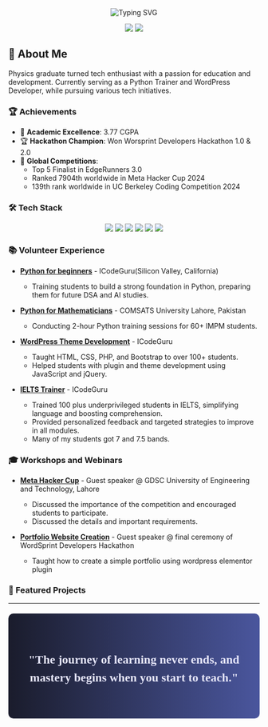 <div align="center">
  <img src="https://readme-typing-svg.herokuapp.com?font=Fira+Code&weight=500&size=40&pause=1000&color=6A5ACD&center=true&vCenter=true&random=false&width=600&height=100&lines=Hi+👋+I'm+Fatima+Malik;%7C+WordPress+Developer;Python+Trainer+%7C+Educator" alt="Typing SVG" />

  <p align="center">
    <a href="https://linkedin.com/in/your-linkedin"><img src="https://img.shields.io/badge/LinkedIn-0077B5?style=for-the-badge&logo=linkedin&logoColor=white" /></a>
    <a href="mailto:your.email@example.com"><img src="https://img.shields.io/badge/Email-D14836?style=for-the-badge&logo=gmail&logoColor=white" /></a>
  </p>
</div>

## 🚀 About Me
Physics graduate turned tech enthusiast with a passion for education and development. Currently serving as a Python Trainer and WordPress Developer, while pursuing various tech initiatives.

### 🏆 Achievements
- 🥇 **Academic Excellence**: 3.77 CGPA
- 🏆 **Hackathon Champion**: Won Worsprint Developers Hackathon 1.0 & 2.0
- 🌟 **Global Competitions**: 
  - Top 5 Finalist in EdgeRunners 3.0
  - Ranked 7904th worldwide in Meta Hacker Cup 2024
  - 139th rank worldwide in UC Berkeley Coding Competition 2024

### 🛠️ Tech Stack
<p align="center">
  <img src="https://img.shields.io/badge/Python-3776AB?style=for-the-badge&logo=python&logoColor=white" />
  <img src="https://img.shields.io/badge/JavaScript-F7DF1E?style=for-the-badge&logo=javascript&logoColor=black" />
  <img src="https://img.shields.io/badge/HTML5-E34F26?style=for-the-badge&logo=html5&logoColor=white" />
  <img src="https://img.shields.io/badge/CSS3-1572B6?style=for-the-badge&logo=css3&logoColor=white" />
  <img src="https://img.shields.io/badge/PHP-777BB4?style=for-the-badge&logo=php&logoColor=white" />
  <img src="https://img.shields.io/badge/WordPress-21759B?style=for-the-badge&logo=wordpress&logoColor=white" />
</p>

### 📚 Volunteer Experience

- [**Python for beginners**](https://docs.google.com/spreadsheets/d/1Oo5hESmhv3NQ69iZQg4HaObxXr6ZBUEpSjJ3XOZc45Q/edit?gid=0#gid=0) - ICodeGuru(Silicon Valley, California)
  - Training students to build a strong foundation in Python, preparing them for future DSA and AI studies.
- [**Python for Mathematicians**](https://docs.google.com/spreadsheets/d/1XcZbxdY5kfnXElbu6AlL6p6q-Rf2S2cVxmEcE9an-_E/edit?gid=51909137#gid=51909137) - COMSATS University Lahore, Pakistan
  - Conducting 2-hour Python training sessions for 60+ IMPM students.

- [**WordPress Theme Development**](https://docs.google.com/spreadsheets/d/1zv1ToprgM-ccTQs2R0s8iX1_rkne9d8ICqabKqbX04U/edit?usp=sharing) - ICodeGuru
  - Taught HTML, CSS, PHP, and Bootstrap to over 100+ students.
  - Helped students with plugin and theme development using JavaScript and jQuery.

- [**IELTS Trainer**](https://docs.google.com/spreadsheets/d/1bomCiVRdvaChuBvpv86q8fww3YRDOMbIXqaDZ-nKfeo/edit?usp=sharing) - ICodeGuru
  - Trained 100 plus underprivileged students in IELTS, simplifying language and boosting comprehension.
  - Provided personalized feedback and targeted strategies to improve in all modules.
  - Many of my students got 7 and 7.5 bands.

### 🎓 Workshops and Webinars
- [**Meta Hacker Cup**](https://www.youtube.com/live/j-eabLZfYFM) - Guest speaker @ GDSC University of Engineering and Technology, Lahore

  - Discussed the importance of the competition and encouraged students to participate.
  - Discussed the details and important requirements.

- [**Portfolio Website Creation**](https://www.youtube.com/watch?v=Jl5AhKCIwh8&list=PLe-jr3hh4N_m97OpT1yjPDxUOUDQtZ5An&index=3) - Guest speaker @ final ceremony of WordSprint Developers Hackathon

  - Taught how to create a simple portfolio using wordpress elementor plugin


### 🌟 Featured Projects
<!-- <details>
<summary>NASA Space App Challenge - SlipStream</summary>

- Led team development of interactive map using Leaflet.js
- Focused on landslide and mudflow risk visualization
- [View Project](your-project-link)
</details>

<details>
<summary>Offline Edubot - Edge Runners 3.2</summary>

- AI-based tutor using NLP and ML
- Fine-tuned LLAMA 3.2 model for offline education
- [View Project](your-project-link)
</details> -->


---
<div align="center">
  <div style="background: linear-gradient(90deg, #1a1c2c 0%, #4a569d 100%); padding: 40px; margin: 20px 0; border-radius: 10px;">
    <h3 style="color: #E6E6FA; font-family: 'Georgia', serif; font-size: 24px; line-height: 1.5;">
      "The journey of learning never ends, and mastery begins when you start to teach."
    </h3>
  </div>
</div>
